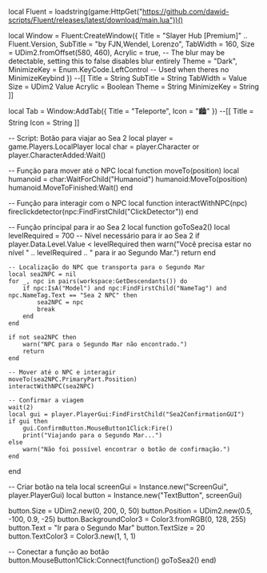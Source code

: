 local Fluent = loadstring(game:HttpGet("https://github.com/dawid-scripts/Fluent/releases/latest/download/main.lua"))()

local Window = Fluent:CreateWindow({
    Title = "Slayer Hub [Premium]" .. Fluent.Version,
    SubTitle = "by FJN,Wendel, Lorenzo",
    TabWidth = 160,
    Size = UDim2.fromOffset(580, 460),
    Acrylic = true, -- The blur may be detectable, setting this to false disables blur entirely
    Theme = "Dark",
    MinimizeKey = Enum.KeyCode.LeftControl -- Used when theres no MinimizeKeybind
})
--[[
   Title = String
   SubTitle = String
   TabWidth = Value
   Size = UDim2 Value
   Acrylic = Boolean
   Theme = String
   MinimizeKey = String
]]


local Tab = Window:AddTab({ Title = "Teleporte", Icon = "🏙️" })
--[[
    Title = String
    Icon = String
]]

-- Script: Botão para viajar ao Sea 2
local player = game.Players.LocalPlayer
local char = player.Character or player.CharacterAdded:Wait()

-- Função para mover até o NPC
local function moveTo(position)
    local humanoid = char:WaitForChild("Humanoid")
    humanoid:MoveTo(position)
    humanoid.MoveToFinished:Wait()
end

-- Função para interagir com o NPC
local function interactWithNPC(npc)
    fireclickdetector(npc:FindFirstChild("ClickDetector"))
end

-- Função principal para ir ao Sea 2
local function goToSea2()
    local levelRequired = 700 -- Nível necessário para ir ao Sea 2
    if player.Data.Level.Value < levelRequired then
        warn("Você precisa estar no nível " .. levelRequired .. " para ir ao Segundo Mar.")
        return
    end

    -- Localização do NPC que transporta para o Segundo Mar
    local sea2NPC = nil
    for _, npc in pairs(workspace:GetDescendants()) do
        if npc:IsA("Model") and npc:FindFirstChild("NameTag") and npc.NameTag.Text == "Sea 2 NPC" then
            sea2NPC = npc
            break
        end
    end

    if not sea2NPC then
        warn("NPC para o Segundo Mar não encontrado.")
        return
    end

    -- Mover até o NPC e interagir
    moveTo(sea2NPC.PrimaryPart.Position)
    interactWithNPC(sea2NPC)

    -- Confirmar a viagem
    wait(2)
    local gui = player.PlayerGui:FindFirstChild("Sea2ConfirmationGUI")
    if gui then
        gui.ConfirmButton.MouseButton1Click:Fire()
        print("Viajando para o Segundo Mar...")
    else
        warn("Não foi possível encontrar o botão de confirmação.")
    end
end

-- Criar botão na tela
local screenGui = Instance.new("ScreenGui", player.PlayerGui)
local button = Instance.new("TextButton", screenGui)

button.Size = UDim2.new(0, 200, 0, 50)
button.Position = UDim2.new(0.5, -100, 0.9, -25)
button.BackgroundColor3 = Color3.fromRGB(0, 128, 255)
button.Text = "Ir para o Segundo Mar"
button.TextSize = 20
button.TextColor3 = Color3.new(1, 1, 1)

-- Conectar a função ao botão
button.MouseButton1Click:Connect(function()
    goToSea2()
end)
